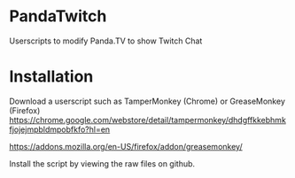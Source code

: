 # PandaTwitch
Userscripts to modify Panda.TV to show Twitch Chat

# Installation
Download a userscript such as TamperMonkey (Chrome) or GreaseMonkey (Firefox)
https://chrome.google.com/webstore/detail/tampermonkey/dhdgffkkebhmkfjojejmpbldmpobfkfo?hl=en

https://addons.mozilla.org/en-US/firefox/addon/greasemonkey/

Install the script by viewing the raw files on github.
